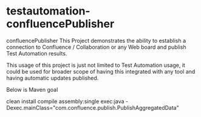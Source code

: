 # testautomation-confluencePublisher
confluencePublisher
This Project demonstrates the ability to establish a connection to Confluence / Collaboration or any Web board and publish Test Automation results.

This usage of this project is just not limited to Test Automation usage, it could be used for broader scope of having this integrated with any tool and having automatic updates published.

Below is Maven goal

clean install compile assembly:single exec:java -Dexec.mainClass="com.confluence.publish.PublishAggregatedData"
